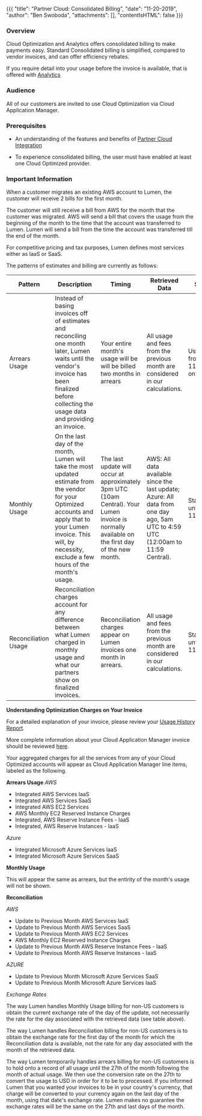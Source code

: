 {{{
  "title": "Partner Cloud: Consolidated Billing",
  "date": "11-20-2019",
  "author": "Ben Swoboda",
  "attachments": [],
  "contentIsHTML": false
}}}

### Overview

Cloud Optimization and Analytics offers consolidated billing to make payments easy. Standard Consolidated billing is simplified, compared to vendor invoices, and can offer efficiency rebates.


If you require detail into your usage before the invoice is available, that is offered with [Analytics](../Analytics/CloudApplicationManagerAnalyticsUI.md)

### Audience

All of our customers are invited to use Cloud Optimization via Cloud Application Manager.

### Prerequisites

* An understanding of the features and benefits of [Partner Cloud Integration](partner-cloud-integration.md)

* To experience consolidated billing, the user must have enabled at least one Cloud Optimized provider.


### Important Information

When a customer migrates an existing AWS account to Lumen, the customer will receive 2 bills for the first month.

The customer will still receive a bill from AWS for the month that the customer was migrated. AWS will send a bill that covers the usage from the beginning of the month to the time that the account was transferred to Lumen. Lumen will send a bill from the time the account was transferred till the end of the month.

For competitive pricing and tax purposes, Lumen defines most services either as IaaS or SaaS.

The patterns of estimates and billing are currently as follows:

Pattern | Description | Timing | Retrieved Data | Status
--- | --- | --- | --- | ---
Arrears Usage | Instead of basing invoices off of estimates and reconciling one month later, Lumen waits until the vendor's invoice has been finalized before collecting the usage data and providing an invoice.  | Your entire month's usage will be will be billed two months in arrears |  All usage and fees from the previous month are considered in our calculations.  | Usage from 11/1/2019 onward 
Monthly Usage | On the last day of the month, Lumen will take the most updated estimate from the vendor for your Optimized accounts and apply that to your Lumen invoice. This will, by necessity, exclude a few hours of the month's usage. | The last update will occur at approximately 3pm UTC (10am Central). Your Lumen invoice is normally available on the first day of the new month. | AWS: All data available since the last update; Azure: All data from one day ago, 5am UTC to 4:59 UTC (12:00am to 11:59 Central).   | Standard until 11/1/2019
Reconciliation Usage | Reconciliation charges account for any difference between what Lumen charged in monthly usage and what our partners show on finalized invoices. | Reconciliation charges appear on Lumen invoices one month in arrears.  | All usage and fees from the previous month are considered in our calculations. | Standard until 11/1/2019


**Understanding Optimization Charges on Your Invoice**

For a detailed explanation of your invoice, please review your [Usage History Report](partner-cloud-integration-detailed-billing-report.md).

More complete information about your Cloud Application Manager invoice should be reviewed [here](../FAQ/FAQ.md).

Your aggregated charges for all the services from any of your Cloud Optimized accounts  will appear as Cloud Application Manager line items, labeled as the following.

**Arrears Usage**
*AWS*
* Integrated AWS Services IaaS
* Integrated AWS Services SaaS
* Integrated AWS EC2 Services
* AWS Monthly EC2 Reserved Instance Charges
* Integrated, AWS Reserve Instance Fees - IaaS
* Integrated, AWS Reserve Instances - IaaS


*Azure*
* Integrated Microsoft Azure Services IaaS
* Integrated Microsoft Azure Services SaaS


**Monthly Usage**

This will appear the same as arrears, but the entirity of the month's usage will not be shown.

**Reconciliation**

*AWS*
* Update to Previous Month AWS Services IaaS
* Update to Previous Month  AWS Services SaaS
* Update to Previous Month  AWS EC2 Services
* AWS Monthly EC2 Reserved Instance Charges
* Update to Previous Month AWS Reserve Instance Fees - IaaS
* Update to Previous Month  AWS Reserve Instances - IaaS


*AZURE*

* Update to Previous Month Microsoft Azure Services SaaS
* Update to Previous Month Microsoft Azure Services IaaS

*Exchange Rates*

The way Lumen handles Monthly Usage billing for non-US customers is obtain the current exchange rate of the day of the update, not necessarily the rate for the day associated with the retrieved data (see table above).

The way Lumen handles Reconciliation billing for non-US customers is to obtain the exchange rate for the first day of the month for which the Reconciliation data is available, not the rate for any day associated with the month of the retrieved data.

The way Lumen temporarily handles arrears billing for non-US customers is to hold onto a record of all usage until the 27th of the month following the month of actual usage. We then use the conversion rate on the 27th to convert the usage to USD in order for it to be to processed. If you informed Lumen that you wanted your invoices to be in your country's currency, that charge will be converted to your currency again on the last day of the month, using that date's exchange rate. Lumen makes no guarantee the exchange rates will be the same on the 27th and last days of the month.
